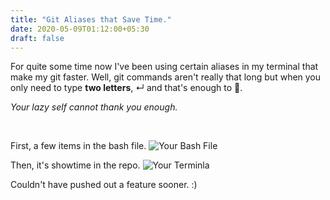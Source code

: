 ```yaml
---
title: "Git Aliases that Save Time."
date: 2020-05-09T01:12:00+05:30
draft: false
---
```


For quite some time now I've been using certain aliases in my terminal that make my git faster. 
Well, git commands aren't really that long but when you only need to type <b>two letters</b>, ↵ and that's enough to 🚀.

<i>Your lazy self cannot thank you enough.</i>

<br />

First, a few items in the bash file. 
![Your Bash File](/images/git_aliases.png)

Then, it's showtime in the repo. 
![Your Terminla](/images/git_aliases_2.png)

Couldn't have pushed out a feature sooner. :)